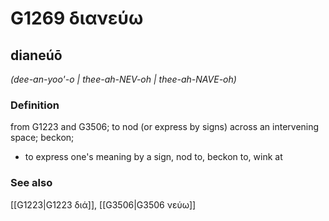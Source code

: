 # G1269 διανεύω

## dianeúō

_(dee-an-yoo'-o | thee-ah-NEV-oh | thee-ah-NAVE-oh)_

### Definition

from G1223 and G3506; to nod (or express by signs) across an intervening space; beckon; 

- to express one's meaning by a sign, nod to, beckon to, wink at

### See also

[[G1223|G1223 διά]], [[G3506|G3506 νεύω]]
